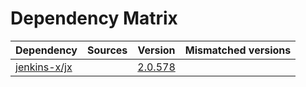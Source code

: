 # Dependency Matrix

Dependency | Sources | Version | Mismatched versions
---------- | ------- | ------- | -------------------
[jenkins-x/jx](https://github.com/jenkins-x/jx.git) |  | [2.0.578](https://github.com/jenkins-x/jx/releases/tag/v2.0.578) | 
